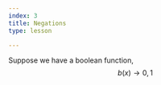 ```yaml
---
index: 3
title: Negations
type: lesson

---
```


Suppose we have a boolean function,  
$$ b(x) \to {0,1}$$
<!--stackedit_data:
eyJoaXN0b3J5IjpbLTkxMTU1OTIzMl19
-->
